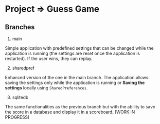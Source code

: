 # Project => Guess Game
## Branches

1. main

Simple application with predefined settings that can be changed while the application is running (the settings are reset once the application is restarted). If the user wins, they can replay.

2. sharedpref

Enhanced version of the one in the main branch. The application allows saving the settings only while the application is running or **Saving the settings** locally using `SharedPreferences`.

3. sqlitedb

The same functionalities as the previous branch but with the ability to save the score in a database and display it in a scoreboard. (WORK IN PROGRESS)